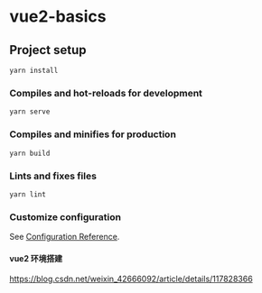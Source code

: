 # vue2-basics

## Project setup
```
yarn install
```

### Compiles and hot-reloads for development
```
yarn serve
```

### Compiles and minifies for production
```
yarn build
```

### Lints and fixes files
```
yarn lint
```

### Customize configuration
See [Configuration Reference](https://cli.vuejs.org/config/).


#### vue2 环境搭建
https://blog.csdn.net/weixin_42666092/article/details/117828366

